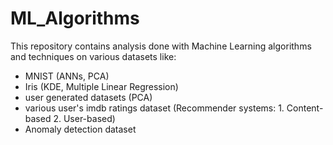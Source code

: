 # ML_Algorithms

This repository contains analysis done with Machine Learning algorithms and techniques on various datasets like:
* MNIST (ANNs, PCA)
* Iris (KDE, Multiple Linear Regression)
* user generated datasets (PCA)
* various user's imdb ratings dataset (Recommender systems: 1. Content-based 2. User-based)
* Anomaly detection dataset
